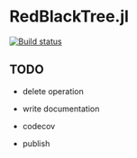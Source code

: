 # RedBlackTree.jl

[![Build status](https://travis-ci.org/jofas/RedBlackTree.jl.svg?master)](https://travis-ci.org/jofas/RedBlackTree.jl)


## TODO

* delete operation

* write documentation

* codecov

* publish
